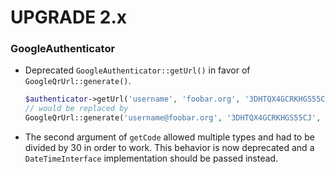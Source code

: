 UPGRADE 2.x
===========

### GoogleAuthenticator

 * Deprecated `GoogleAuthenticator::getUrl()` in favor of `GoogleQrUrl::generate()`.
 
   ```php
   $authenticator->getUrl('username', 'foobar.org', '3DHTQX4GCRKHGS55CJ', 'FooBar');
   // would be replaced by
   GoogleQrUrl::generate('username@foobar.org', '3DHTQX4GCRKHGS55CJ', 'FooBar');
   ```

 * The second argument of `getCode` allowed multiple types and had to be
   divided by 30 in order to work. This behavior is now deprecated and a
   `DateTimeInterface` implementation should be passed instead.
